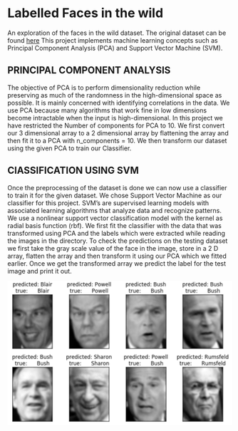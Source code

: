 # Labelled Faces in the wild
An exploration of the faces in the wild dataset.
The original dataset can be found [here](http://vis-www.cs.umass.edu/lfw/)
This project implements machine learning concepts such as Principal Component Analysis (PCA) and Support Vector Machine (SVM).

## PRINCIPAL COMPONENT ANALYSIS
The objective of PCA is to perform dimensionality reduction while preserving as much of the randomness in the high-dimensional space as
possible. It is mainly concerned with identifying correlations in the data. We use PCA because many algorithms that work fine in low
dimensions become intractable when the input is high-dimensional. In this project we have restricted the Number of components for PCA to 10.
We first convert our 3 dimensional array to a 2 dimensional array by flattening the array and then fit it to a PCA with n_components = 10.
We then transform our dataset using the given PCA to train our Classifier.

## ClASSIFICATION USING SVM
Once the preprocessing of the dataset is done we can now use a classifier to train it for the given dataset. We chose Support Vector
Machine as our classifier for this project. SVM’s are supervised learning models with associated learning algorithms that analyze data
and recognize patterns. We use a nonlinear support vector classification model with the kernel as radial basis function (rbf). We first
fit the classifier with the data that was transformed using PCA and the labels which were extracted while reading the images in the
directory. To check the predictions on the testing dataset we first take the gray scale value of the face in the image, store in a 2 D
array, flatten the array and then transform it using our PCA which we fitted earlier. Once we get the transformed array we predict the
label for the test image and print it out.

![screenshot](screenshots/faces_in_the_wild.png)
